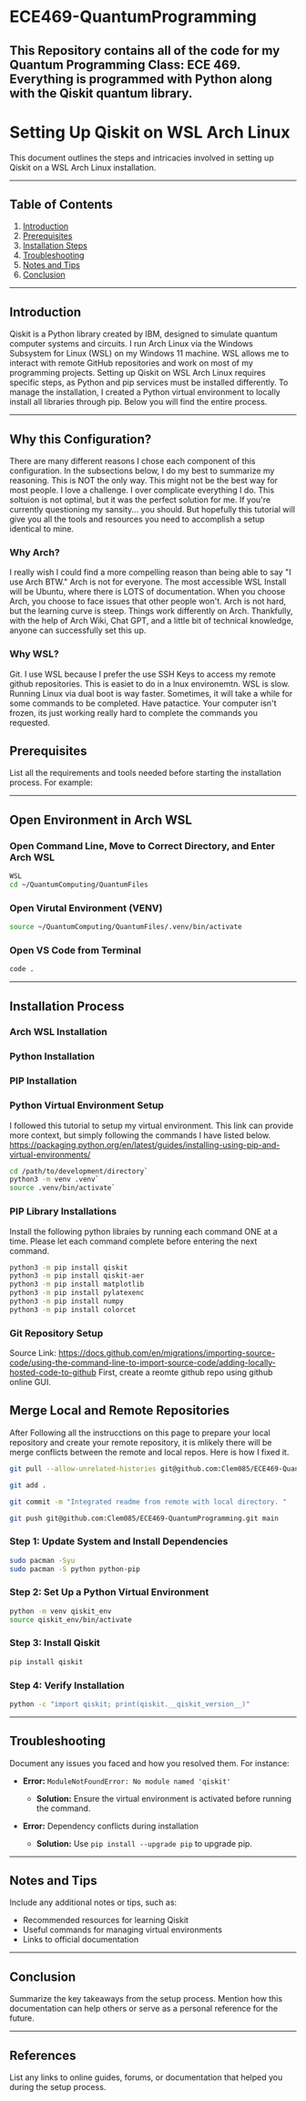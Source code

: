 # ECE469-QuantumProgramming
This Repository contains all of the code for my Quantum Programming Class: ECE 469. Everything is programmed with Python along with the Qiskit quantum library.
---

# Setting Up Qiskit on WSL Arch Linux

This document outlines the steps and intricacies involved in setting up Qiskit on a WSL Arch Linux installation.

---

## Table of Contents
1. [Introduction](#introduction)
2. [Prerequisites](#prerequisites)
3. [Installation Steps](#installation-steps)
4. [Troubleshooting](#troubleshooting)
5. [Notes and Tips](#notes-and-tips)
6. [Conclusion](#conclusion)

---

## Introduction
Qiskit is a Python library created by IBM, designed to simulate quantum computer systems and circuits. I run Arch Linux via the Windows Subsystem for Linux (WSL) on my Windows 11 machine. WSL allows me to interact with remote GitHub repositories and work on most of my programming projects. Setting up Qiskit on WSL Arch Linux requires specific steps, as Python and pip services must be installed differently. To manage the installation, I created a Python virtual environment to locally install all libraries through pip. Below you will find the entire process.

---

## Why this Configuration?
There are many different reasons I chose each component of this configuration. In the subsections below, I do my best to summarize my reasoning. This is NOT the only way. This might not be the best way for most people. I love a challenge. I over complicate everything I do. This soltuion is not optimal, but it was the perfect solution for me. If you're currently questioning my sansity... you should. But hopefully this tutorial will give you all the tools and resources you need to accomplish a setup identical to mine. 

### Why Arch?
I really wish I could find a more compelling reason than being able to say "I use Arch BTW." Arch is not for everyone. The most accessible WSL Install will be Ubuntu, where there is LOTS of documentation. When you choose Arch, you choose to face issues that other people won't. Arch is not hard, but the learning curve is steep. Things work differently on Arch. Thankfully, with the help of Arch Wiki, Chat GPT, and a little bit of technical knowledge, anyone can successfully set this up.

### Why WSL?
Git. I use WSL because I prefer the use SSH Keys to access my remote github repositories. This is easiet to do in a lnux environemtn. WSL is slow. Running Linux via dual boot is way faster. Sometimes, it will take a while for some commands to be completed. Have patactice. Your computer isn't frozen, its just working really hard to complete the commands you requested. 

## Prerequisites
List all the requirements and tools needed before starting the installation process. For example:
<!-- - WSL with Arch Linux installed -->
<!-- - Python version (e.g., Python 3.8 or higher) -->
<!-- - pip package manager -->
<!-- - Internet connection -->
---
<!-- The Instructions below have been deprecated, as there are for the Programming Directory. Swapped the Linux HomeDirectory due to performance issues. -->
<!-- ## Open Environment in Arch WSL
### Open Command Line, Move to Correct Directory, and Enter Arch WSL
```bash
WSL
cd /mnt/c/Users/consa/Downloads/Programming/Python/QuantumComputing/Sandbox
```

### Open Virutal Environment (VENV)
```bash
source /mnt/c/Users/consa/Downloads/Programming/Python/QuantumComputing/.venv/bin/activate
```
### Open VS Code from Terminal
```bash
code .
``` -->


## Open Environment in Arch WSL
### Open Command Line, Move to Correct Directory, and Enter Arch WSL
```bash
WSL
cd ~/QuantumComputing/QuantumFiles
```

### Open Virutal Environment (VENV)
```bash
source ~/QuantumComputing/QuantumFiles/.venv/bin/activate
```
### Open VS Code from Terminal
```bash
code .
```




---
## Installation Process
### Arch WSL Installation

### Python Installation

### PIP Installation

### Python Virtual Environment Setup
I followed this tutorial to setup my virtual environment. This link can provide more context, but simply following the commands I have listed below. 
https://packaging.python.org/en/latest/guides/installing-using-pip-and-virtual-environments/

```bash
cd /path/to/development/directory`
python3 -m venv .venv`
source .venv/bin/activate`
```

### PIP Library Installations
Install the following python libraies by running each command ONE at a time. Please let each command complete before entering the next command.
```bash
python3 -m pip install qiskit
python3 -m pip install qiskit-aer
python3 -m pip install matplotlib
python3 -m pip install pylatexenc
python3 -m pip install numpy
python3 -m pip install colorcet
```

### Git Repository Setup
Source Link: https://docs.github.com/en/migrations/importing-source-code/using-the-command-line-to-import-source-code/adding-locally-hosted-code-to-github
First, create a reomte github repo using github online GUI. 

## Merge Local and Remote Repositories
After Following all the instrucctions on this page to prepare your local repository and create your remote repository, it is mlikely there will be merge conflicts between the remote and local repos. Here is how I fixed it.
```bash
git pull --allow-unrelated-histories git@github.com:Clem085/ECE469-QuantumProgramming.git main

git add .

git commit -m "Integrated readme from remote with local directory. "

git push git@github.com:Clem085/ECE469-QuantumProgramming.git main

```


### Step 1: Update System and Install Dependencies
```bash
sudo pacman -Syu
sudo pacman -S python python-pip
```

### Step 2: Set Up a Python Virtual Environment
```bash
python -m venv qiskit_env
source qiskit_env/bin/activate
```

### Step 3: Install Qiskit
```bash
pip install qiskit
```

### Step 4: Verify Installation
```bash
python -c "import qiskit; print(qiskit.__qiskit_version__)"
```

---

## Troubleshooting
Document any issues you faced and how you resolved them. For instance:

- **Error:** `ModuleNotFoundError: No module named 'qiskit'`
  - **Solution:** Ensure the virtual environment is activated before running the command.

- **Error:** Dependency conflicts during installation
  - **Solution:** Use `pip install --upgrade pip` to upgrade pip.

---

## Notes and Tips
Include any additional notes or tips, such as:
- Recommended resources for learning Qiskit
- Useful commands for managing virtual environments
- Links to official documentation

---

## Conclusion
Summarize the key takeaways from the setup process. Mention how this documentation can help others or serve as a personal reference for the future.

---

## References
List any links to online guides, forums, or documentation that helped you during the setup process.
